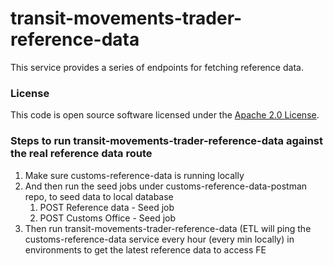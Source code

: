 
# transit-movements-trader-reference-data

This service provides a series of endpoints for fetching reference data.

### License

This code is open source software licensed under the [Apache 2.0 License]("http://www.apache.org/licenses/LICENSE-2.0.html").

### Steps to run transit-movements-trader-reference-data against the real reference data route
1. Make sure customs-reference-data is running locally
2. And then run the seed jobs under customs-reference-data-postman repo, to seed data to local database
    1. POST Reference data - Seed job
    2. POST Customs Office - Seed job
3. Then run transit-movements-trader-reference-data (ETL will ping the customs-reference-data service every hour (every min locally) in environments to get the latest reference data to access FE

